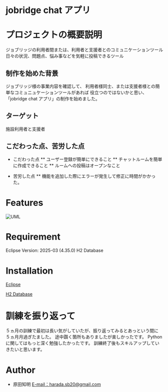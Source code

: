 # jobridge chat アプリ

# プロジェクトの概要説明
ジョブリッジの利用者間または、利用者と支援者とのコミュニケーションツール
日々の状況、問題点、悩み事などを気軽に投稿できるツール

## 制作を始めた背景
ジョブリッジ様の事業内容を確認して、
利用者様同士、または支援者様との簡単なコミュニュケーションツールがあれば
役立つのではないかと思い、「jobridge chat アプリ」の制作を始めました。

## ターゲット 
施設利用者と支援者

## こだわった点、苦労した点
* こだわった点
** ユーザー登録が簡単にできること
** チャットルームを簡単に作成できること
** ルームへの投稿はオープンなこと

* 苦労した点
** 機能を追加した際にエラーが発生して修正に時間がかかった。


# Features
![UML](https://github.com/user-attachments/assets/adb2e982-6ccf-4315-8ec7-57f0088476b9)

# Requirement
Eclipse Version: 2025-03 (4.35.0)
H2 Database


# Installation
[Eclipse](https://willbrains.jp/)

[H2 Database](https://www.h2database.com/html/main.html)


# 訓練を振り返って
５ヵ月の訓練で最初は長い気がしていたが、振り返ってみるとあっという間に
５ヵ月月過ぎたました。
途中躓く箇所もありましたが楽しかったです。
Pythonに関してはもっと深く勉強したかったです。
訓練終了後もスキルアップしていきたいと思います。


# Author
* 原田知明
 [E-mail：harada.sb20@gmail.com](harada.sb20@gmail.com)
